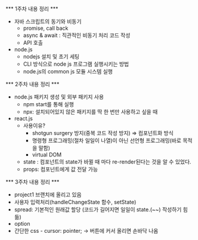 *** 1주차 내용 정리 ***
- 자바 스크립트의 동기와 비동기
    - promise, call back
    - async & await : 직관적인 비동기 처리 코드 작성
    - API 호출
- node.js
    - nodejs 설치 및 초기 세팅
    - CLI 방식으로 node js 프로그램 실행시키는 방법
    - node.js의 common js 모듈 시스템 실행


 *** 2주차 내용 정리 ***
 - node.js 패키지 생성 및 외부 패키지 사용
    - npm start를 통해 실행
    - npx: 설치되어있지 않은 패키지를 딱 한 번만 사용하고 싶을 때
- react.js
    - 사용이유?
        - shotgun surgery 방지(중복 코드 작성 방지) ⇒ 컴포넌트화 방식
        - 명령형 프로그래밍(절차 일일이 나열)이 아닌 선언형 프로그래밍(바로 목적을 말함)
        - virtual DOM
    - state : 컴포넌트의 state가 바뀔 때 마다 re-render된다는 것을 알 수 있었다.
    - props: 컴포넌트에게 값 전달 가능

*** 3주차 내용 정리 ***
- project1 브랜치에 올리고 있음
- 사용자 입력처리(handleChangeState 함수, setState)
- spread: 기본적인 원래값 할당 (코드가 길어지면 일일이 state.(~~) 작성하기 힘듦)
- option
- 간단한 css
      - cursor: pointer; ->  버튼에 커서 올리면 손바닥 나옴
